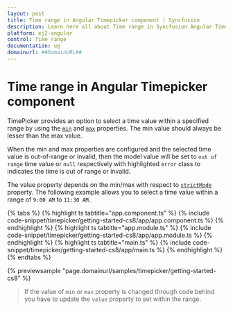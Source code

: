 ```yaml
---
layout: post
title: Time range in Angular Timepicker component | Syncfusion
description: Learn here all about Time range in Syncfusion Angular Timepicker component of Syncfusion Essential JS 2 and more.
platform: ej2-angular
control: Time range 
documentation: ug
domainurl: ##DomainURL##
---
```


# Time range in Angular Timepicker component

TimePicker provides an option to select a time value within a specified range by using the [`min`](https://ej2.syncfusion.com/angular/documentation/api/timepicker#min) and [`max`](https://ej2.syncfusion.com/angular/documentation/api/timepicker#max) properties.  The min value should always be lesser than the max value.

When the min and max properties are configured and the selected time value is out-of-range or invalid, then the model value will be set to `out of range` time value or `null` respectively with highlighted `error` class to indicates the time is out of range or invalid.

The value property depends on the min/max with respect to [`strictMode`](./strict-mode/) property.
The following example allows you to select a time value within a range of `9:00 AM` to `11:30 AM`.

{% tabs %}
{% highlight ts tabtitle="app.component.ts" %}
{% include code-snippet/timepicker/getting-started-cs8/app/app.component.ts %}
{% endhighlight %}
{% highlight ts tabtitle="app.module.ts" %}
{% include code-snippet/timepicker/getting-started-cs8/app/app.module.ts %}
{% endhighlight %}
{% highlight ts tabtitle="main.ts" %}
{% include code-snippet/timepicker/getting-started-cs8/app/main.ts %}
{% endhighlight %}
{% endtabs %}
  
{% previewsample "page.domainurl/samples/timepicker/getting-started-cs8" %}

> If the value of `min` or `max` property is changed through code behind you have to update the `value` property to set within the range.